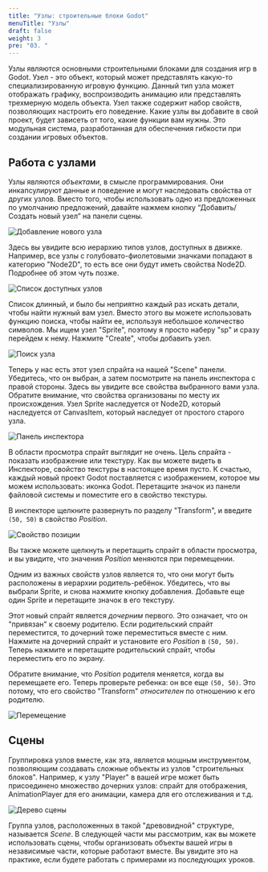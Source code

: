 ```yaml
---
title: "Узлы: строительные блоки Godot"
menuTitle: "Узлы"
draft: false
weight: 3
pre: "03. "
---
```

Узлы являются основными строительными блоками для создания игр в Godot. Узел - это объект, который может представлять какую-то специализированную игровую функцию. Данный тип узла может отображать графику, воспроизводить анимацию или представлять трехмерную модель объекта. Узел также содержит набор свойств, позволяющих настроить его поведение. Какие узлы вы добавите в свой проект, будет зависеть от того, какие функции вам нужны. Это модульная система, разработанная для обеспечения гибкости при создании игровых объектов.

## Работа с узлами

Узлы являются *объектами*, в смысле программирования. Они инкапсулируют данные и поведение и могут наследовать свойства от других узлов. Вместо того, чтобы использовать одно из предложенных по умолчанию предложений, давайте нажмем кнопку “Добавить/Создать новый узел” на панели сцены.

![Добавление нового узла](../img/101_01_newnode_button.png)

Здесь вы увидите всю иерархию типов узлов, доступных в движке. Например, все узлы с голубовато-фиолетовыми значками попадают в категорию "Node2D", то есть все они будут иметь свойства Node2D. Подробнее об этом чуть позже.

![Список доступных узлов](../img/101_01_new_node.png?width=400)

Список длинный, и было бы неприятно каждый раз искать детали, чтобы найти нужный вам узел. Вместо этого вы можете использовать функцию поиска, чтобы найти ее, используя небольшое количество символов. Мы ищем узел "Sprite", поэтому я просто наберу "sp" и сразу перейдем к нему. Нажмите "Create", чтобы добавить узел.

![Поиск узла](../img/101_01_sprite.gif)

Теперь у нас есть этот узел спрайта на нашей "Scene" панели. Убедитесь, что он выбран, а затем посмотрите на панель инспектора с правой стороны. Здесь вы увидите все свойства выбранного вами узла. Обратите внимание, что свойства организованы по месту их происхождения. Узел Sprite наследуется от Node2D, который наследуется от CanvasItem, который наследует от простого старого узла.

![Панель инспектора](../img/101_01_inspector.png?width=200)

В области просмотра спрайт выглядит не очень. Цель спрайта - показать изображение или текстуру. Как вы можете видеть в Инспекторе, свойство текстуры в настоящее время пусто. К счастью, каждый новый проект Godot поставляется с изображением, которое мы можем использовать: иконка Godot. Перетащите значок из панели файловой системы и поместите его в свойство текстуры.

В инспекторе щелкните развернуть по разделу "Transform", и введите `(50, 50)` в свойство *Position*.

![Свойство позиции](../img/101_01_transform.png)

Вы также можете щелкнуть и перетащить спрайт в области просмотра, и вы увидите, что значения *Position* меняются при перемещении.

Одним из важных свойств узлов является то, что они могут быть расположены в иерархии родитель-ребёнок. Убедитесь, что вы выбрали Sprite, и снова нажмите кнопку добавления. Добавьте еще один Sprite и перетащите значок в его текстуру.

Этот новый спрайт является *дочерним* первого. Это означает, что он "привязан" к своему родителю. Если родительский спрайт переместится, то дочерний тоже переместиться вместе с ним. Нажмите на дочерний спрайт и установите его _Position_ в `(50, 50)`. Теперь нажмите и перетащите родительский спрайт, чтобы переместить его по экрану.

Обратите внимание, что _Position_ родителя меняется, когда вы перемещаете его. Теперь проверьте ребенка: он все еще `(50, 50)`. Это потому, что его свойство "Transform" *относителен* по отношению к его родителю.

![Перемещение](../img/g101_01_spritemove.gif?width=250)

## Сцены

Группировка узлов вместе, как эта, является мощным инструментом, позволяющим создавать сложные объекты из узлов "строительных блоков". Например, к узлу "Player" в вашей игре может быть присоединено множество дочерних узлов: спрайт для отображения, AnimationPlayer для его анимации, камера для его отслеживания и т.д.

![Дерево сцены](../img/101_01_scene_tree_example.png)

Группа узлов, расположенных в такой "древовидной" структуре, называется *Scene*. В следующей части мы рассмотрим, как вы можете использовать сцены, чтобы организовать объекты вашей игры в независимые части, которые работают вместе. Вы увидите это на практике, если будете работать с примерами из последующих уроков.